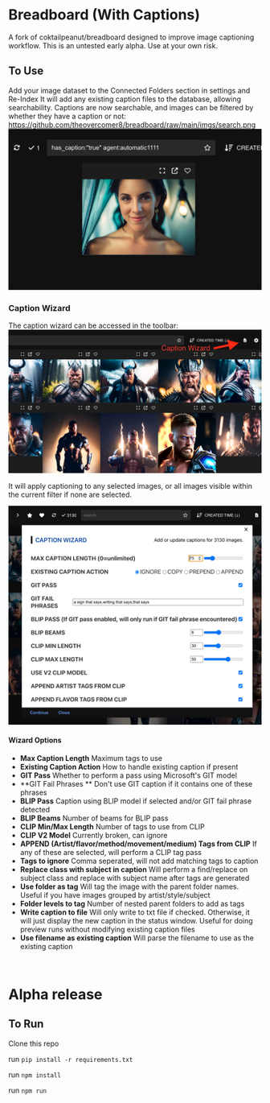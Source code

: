 # Breadboard (With Captions)

A fork of coktailpeanut/breadboard designed to improve image captioning workflow.
This is an untested early alpha. Use at your own risk.

## To Use
Add your image dataset to the Connected Folders section in settings and Re-Index
It will add any existing caption files to the database, allowing searchability.
Captions are now searchable, and images can be filtered by whether they have a caption or not:
https://github.com/theovercomer8/breadboard/raw/main/imgs/search.png
![imgs/search.png](imgs/search.png)

### Caption Wizard
The caption wizard can be accessed in the toolbar:
![imgs/wizard-arrow.png](imgs/wizard-arrow.png)

It will apply captioning to any selected images, or all images visible within the current filter if none are selected.

![imgs/wizard.png](imgs/wizard.png)


#### Wizard Options
- **Max Caption Length** Maximum tags to use
- **Existing Caption Action** How to handle existing caption if present
- **GIT Pass** Whether to perform a pass using Microsoft's GIT model
- **GIT Fail Phrases ** Don't use GIT caption if it contains one of these phrases
- **BLIP Pass** Caption using BLIP model if selected and/or GIT fail phrase detected
- **BLIP Beams** Number of beams for BLIP pass
- **CLIP Min/Max Length** Number of tags to use from CLIP
- **CLIP V2 Model** Currently broken, can ignore
- **APPEND (Artist/flavor/method/movement/medium) Tags from CLIP** If any of these are selected, will perform a CLIP tag pass
- **Tags to ignore** Comma seperated, will not add matching tags to caption
- **Replace class with subject in caption** Will perform a find/replace on subject class and replace with subject name after tags are generated
- **Use folder as tag** Will tag the image with the parent folder names. Useful if you have images grouped by artist/style/subject
- **Folder levels to tag** Number of nested parent folders to add as tags
- **Write caption to file** Will only write to txt file if checked. Otherwise, it will just display the new caption in the status window. Useful for doing preview runs without modifying existing caption files
- **Use filename as existing caption** Will parse the filename to use as the existing caption

<br>

# Alpha release
## To Run
Clone this repo

run `pip install -r requirements.txt`

run `npm install`

run `npm run`
